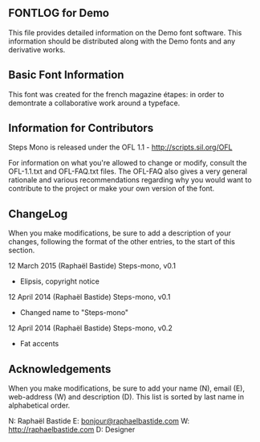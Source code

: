 FONTLOG for Demo
-------------------

This file provides detailed information on the Demo font software.
This information should be distributed along with the Demo fonts
and any derivative works.


Basic Font Information
--------------------------

This font was created for the french magazine étapes: in order to demontrate
a collaborative work around a typeface.


Information for Contributors
------------------------------

Steps Mono is released under the OFL 1.1 - http://scripts.sil.org/OFL

For information on what you're allowed to change or modify, consult the
OFL-1.1.txt and OFL-FAQ.txt files. The OFL-FAQ also gives a very general
rationale and various recommendations regarding why you would want to
contribute to the project or make your own version of the font.


ChangeLog
----------

When you make modifications, be sure to add a description of your changes,
following the format of the other entries, to the start of this section.

12 March 2015 (Raphaël Bastide) Steps-mono, v0.1
- Elipsis, copyright notice

12 April 2014 (Raphaël Bastide) Steps-mono, v0.1
- Changed name to "Steps-mono"

12 April 2014 (Raphaël Bastide) Steps-mono, v0.2
- Fat accents

Acknowledgements
-------------------------

When you make modifications, be sure to add your name (N), email (E),
web-address (W) and description (D). This list is sorted by last name in
alphabetical order.

N: Raphaël Bastide
E: bonjour@raphaelbastide.com
W: http://raphaelbastide.com
D: Designer
